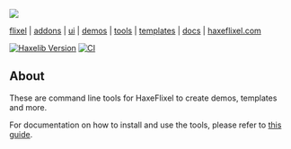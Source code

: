 ![](https://raw.github.com/HaxeFlixel/haxeflixel.com/master/src/files/images/flixel-logos/flixel-tools.png)

[flixel](https://github.com/HaxeFlixel/flixel) | [addons](https://github.com/HaxeFlixel/flixel-addons) | [ui](https://github.com/HaxeFlixel/flixel-ui) | [demos](https://github.com/HaxeFlixel/flixel-demos) | [tools](https://github.com/HaxeFlixel/flixel-tools) | [templates](https://github.com/HaxeFlixel/flixel-templates) | [docs](https://github.com/HaxeFlixel/flixel-docs) | [haxeflixel.com](https://github.com/HaxeFlixel/haxeflixel.com)

[![Haxelib Version](https://img.shields.io/github/tag/HaxeFlixel/flixel-tools.svg?label=haxelib)](http://lib.haxe.org/p/flixel-tools)
[![CI](https://img.shields.io/github/workflow/status/HaxeFlixel/flixel-tools/CI.svg?logo=github)](https://github.com/HaxeFlixel/flixel-tools/actions?query=workflow%3ACI)

## About

These are command line tools for HaxeFlixel to create demos, templates and more.

For documentation on how to install and use the tools, please refer to [this guide](http://haxeflixel.com/documentation/flixel-tools/).
